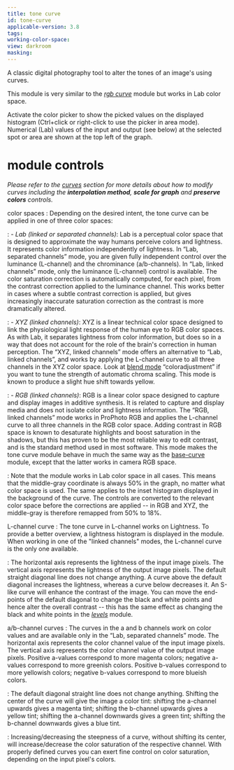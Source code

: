 ```yaml
---
title: tone curve
id: tone-curve
applicable-version: 3.8
tags: 
working-color-space:  
view: darkroom
masking: 
---
```


A classic digital photography tool to alter the tones of an image's using curves.

This module is very similar to the [_rgb curve_](./rgb-curve.md) module but works in Lab color space.

Activate the color picker to show the picked values on the displayed histogram (Ctrl+click or right-click to use the picker in area mode). Numerical (Lab) values of the input and output (see below) at the selected spot or area are shown at the top left of the graph.

# module controls

_Please refer to the [curves](../../darkroom/processing-modules/curves.md) section for more details about how to modify curves including the **interpolation method**, **scale for graph** and **preserve colors** controls._

color spaces
: Depending on the desired intent, the tone curve can be applied in one of three color spaces:

: - _Lab (linked or separated channels)_: Lab is a perceptual color space that is designed to approximate the way humans perceive colors and lightness. It represents color information independently of lightness. In “Lab, separated channels” mode, you are given fully independent control over the luminance (L-channel) and the chrominance (a/b-channels). In “Lab, linked channels” mode, only the luminance (L-channel) control is available. The color saturation correction is automatically computed, for each pixel, from the contrast correction applied to the luminance channel. This works better in cases where a subtle contrast correction is applied, but gives increasingly inaccurate saturation correction as the contrast is more dramatically altered.

: - _XYZ (linked channels)_: XYZ is a linear technical color space designed to link the physiological light response of the human eye to RGB color spaces. As with Lab, it separates lightness from color information, but does so in a way that does not account for the role of the brain's correction in human perception. The “XYZ, linked channels” mode offers an alternative to “Lab, linked channels”, and works by applying the L-channel curve to all three channels in the XYZ color space. Look at [blend mode](../../darkroom/masking-and-blending/blend-modes.md) “coloradjustment” if you want to tune the strength of automatic chroma scaling. This mode is known to produce a slight hue shift towards yellow.

: - _RGB (linked channels)_: RGB is a linear color space designed to capture and display images in additive synthesis. It is related to capture and display media and does not isolate color and lightness information. The “RGB, linked channels” mode works in ProPhoto RGB and applies the L-channel curve to all three channels in the RGB color space. Adding contrast in RGB space is known to desaturate highlights and boost saturation in the shadows, but this has proven to be the most reliable way to edit contrast, and is the standard method used in most software. This mode makes the tone curve module behave in much the same way as the [base-curve](./base-curve.md) module, except that the latter works in camera RGB space.

: Note that the module works in Lab color space in all cases. This means that the middle-gray coordinate is always 50% in the graph, no matter what color space is used. The same applies to the inset histogram displayed in the background of the curve. The controls are converted to the relevant color space before the corrections are applied -- in RGB and XYZ, the middle-gray is therefore remapped from 50% to 18%.

L-channel curve
: The tone curve in L-channel works on Lightness. To provide a better overview, a lightness histogram is displayed in the module. When working in one of the "linked channels" modes, the L-channel curve is the only one available.

: The horizontal axis represents the lightness of the input image pixels. The vertical axis represents the lightness of the output image pixels. The default straight diagonal line does not change anything. A curve above the default diagonal increases the lightness, whereas a curve below decreases it. An S-like curve will enhance the contrast of the image. You can move the end-points of the default diagonal to change the black and white points and hence alter the overall contrast -- this has the same effect as changing the black and white points in the [_levels_](./levels.md) module.

a/b-channel curves
: The curves in the a and b channels work on color values and are available only in the “Lab, separated channels” mode. The horizontal axis represents the color channel value of the input image pixels. The vertical axis represents the color channel value of the output image pixels. Positive a-values correspond to more magenta colors; negative a-values correspond to more greenish colors. Positive b-values correspond to more yellowish colors; negative b-values correspond to more blueish colors.

: The default diagonal straight line does not change anything. Shifting the center of the curve will give the image a color tint: shifting the a-channel upwards gives a magenta tint; shifting the b-channel upwards gives a yellow tint; shifting the a-channel downwards gives a green tint; shifting the b-channel downwards gives a blue tint.

: Increasing/decreasing the steepness of a curve, without shifting its center, will increase/decrease the color saturation of the respective channel. With properly defined curves you can exert fine control on color saturation, depending on the input pixel's colors.
